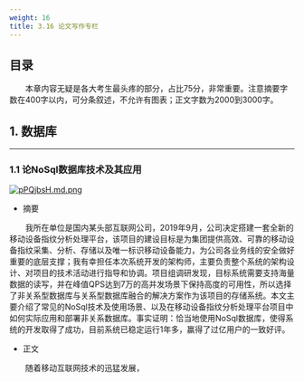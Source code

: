```yaml
---
weight: 16
title: 3.16 论文写作专栏
---
```

## 目录

&emsp;&emsp;本章内容无疑是各大考生最头疼的部分，占比75分，非常重要。注意摘要字数在400字以内，可分条叙述，不允许有图表；正文字数为2000到3000字。

## 1. 数据库

---

### 1.1 论NoSql数据库技术及其应用

[![pPQjbsH.md.png](https://s1.ax1x.com/2023/08/16/pPQjbsH.md.png)](https://imgse.com/i/pPQjbsH)

- 摘要

&emsp;&emsp;我所在单位是国内某头部互联网公司，2019年9月，公司决定搭建一套全新的移动设备指纹分析处理平台，该项目的建设目标是为集团提供高效、可靠的移动设备指纹采集、分析、存储以及唯一标识移动设备能力，为公司各业务线的安全做好重要的底层支撑；我有幸担任本次系统开发的架构师，主要负责整个系统的架构设计、对项目的技术活动进行指导和协调。项目组调研发现，目标系统需要支持海量数据的读写，并在峰值QPS达到7万的高并发场景下保持高度的可用性，所以选择了非关系型数据库与关系型数据库融合的解决方案作为该项目的存储系统。本文主要介绍了常见的NoSql技术及使用场景、以及在移动设备指纹分析处理平台项目中如何实际应用和部署非关系数据库。事实证明：恰当地使用NoSql数据库，使得系统的开发取得了成功，目前系统已稳定运行1年多，赢得了过亿用户的一致好评。

- 正文

&emsp;&emsp;随着移动互联网技术的迅猛发展，

&emsp;&emsp;

&emsp;&emsp;

&emsp;&emsp;

